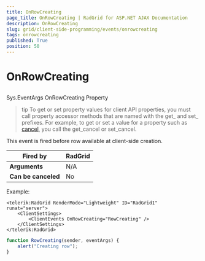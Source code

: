 ```yaml
---
title: OnRowCreating
page_title: OnRowCreating | RadGrid for ASP.NET AJAX Documentation
description: OnRowCreating
slug: grid/client-side-programming/events/onrowcreating
tags: onrowcreating
published: True
position: 50
---
```


# OnRowCreating



## 

Sys.EventArgs OnRowCreating Property

>tip To get or set property values for client API properties, you must call property accessor methods that are named with the get_ and set_ prefixes. For example, to get or set a value for a property such as [cancel](http://msdn.microsoft.com/en-us/library/bb310859.aspx), you call the get_cancel or set_cancel.
>


This event is fired before row available at client-side creation.


|  **Fired by**  | RadGrid |
| ------ | ------ |
| **Arguments** |N/A|
| **Can be canceled** |No|

Example:

````ASP.NET
<telerik:RadGrid RenderMode="Lightweight" ID="RadGrid1" runat="server">
    <ClientSettings>
        <ClientEvents OnRowCreating="RowCreating" />
    </ClientSettings>
</telerik:RadGrid>
````



````JavaScript
function RowCreating(sender, eventArgs) {
    alert("Creating row");
}
````


